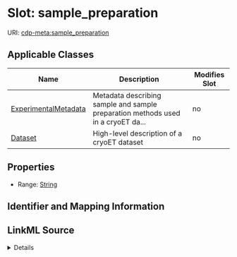 # Slot: sample_preparation

URI: [cdp-meta:sample_preparation](metadatasample_preparation)



<!-- no inheritance hierarchy -->




## Applicable Classes

| Name | Description | Modifies Slot |
| --- | --- | --- |
[ExperimentalMetadata](ExperimentalMetadata.md) | Metadata describing sample and sample preparation methods used in a cryoET da... |  no  |
[Dataset](Dataset.md) | High-level description of a cryoET dataset |  no  |







## Properties

* Range: [String](String.md)





## Identifier and Mapping Information








## LinkML Source

<details>
```yaml
name: sample_preparation
alias: sample_preparation
domain_of:
- ExperimentalMetadata
- Dataset
range: string

```
</details>
